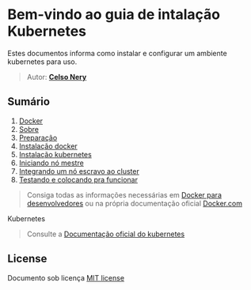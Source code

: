 # Bem-vindo ao guia de intalação Kubernetes

Estes documentos informa como instalar e configurar um ambiente kubernetes para uso.

> Autor: **[Celso Nery](https://github.com/celsonery)**

## Sumário
1. [Docker](docs/docker.md)
1. [Sobre](docs/sobre.md)
1. [Preparação](docs/prepare.md)
1. [Instalação docker](docs/install-docker.md)
1. [Instalação kubernetes](docs/install-kubernetes.md)
1. [Iniciando nó mestre ](docs/initialize_master.md)
1. [Integrando um nó escravo ao cluster](docs/initialize_slave.md)
1. [Testando e colocando pra funcionar](docs/running.md)



> Consiga todas as informações necessárias em [Docker para desenvolvedores](https://github.com/gomex/docker-para-desenvolvedores)
ou na própria documentação oficial [Docker.com](https://www.docker.com/)

Kubernetes
> Consulte a [Documentação oficial do kubernetes](https://kubernetes.io/)
## License
Documento sob licença [MIT license](LICENSE)

